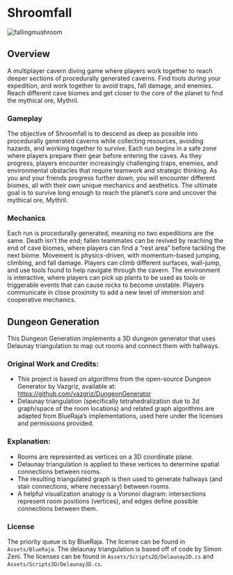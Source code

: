 # Shroomfall

![fallingmushroom](https://github.com/user-attachments/assets/4c1bfe19-313b-4e53-8153-35881fd8e230)

## Overview
A multiplayer cavern diving game where players work together to reach deeper sections of procedurally generated caverns.
Find tools during your expedition, and work together to avoid traps, fall damage, and enemies.
Reach different cave biomes and get closer to the core of the planet to find the mythical ore, Mythril.

### Gameplay
The objective of Shroomfall is to descend as deep as possible into procedurally generated caverns while collecting resources, avoiding hazards, and working together to survive. Each run begins in a safe zone where players prepare their gear before entering the caves. As they progress, players encounter increasingly challenging traps, enemies, and environmental obstacles that require teamwork and strategic thinking. As you and your friends progress further down, you will encounter different biomes, all with their own unique mechanics and aesthetics. The ultimate goal is to survive long enough to reach the planet’s core and uncover the mythical ore, Mythril.

### Mechanics
Each run is procedurally generated, meaning no two expeditions are the same. Death isn’t the end; fallen teammates can be revived by reaching the end of cave biomes, where players can find a “rest area”  before tackling the next biome. Movement is physics-driven, with momentum-based jumping, climbing, and fall damage. Players can climb different surfaces, wall-jump, and use tools found to help navigate through the cavern. The environment is interactive, where players can pick up plants to be used as tools or triggerable events that can cause rocks to become unstable. Players communicate in close proximity to add a new level of immersion and cooperative mechanics.

## Dungeon Generation
This Dungeon Generation implements a 3D dungeon generator that uses Delaunay triangulation to map out rooms and connect them with hallways.

### Original Work and Credits:
  - This project is based on algorithms from the open-source Dungeon Generator 
    by Vazgriz, available at: https://github.com/vazgriz/DungeonGenerator
  - Delaunay triangulation (specifically tetrahedralization due to 3d graph/space of the room locations) and related graph algorithms are adapted from 
    BlueRaja’s implementations, used here under the licenses and permissions provided.

### Explanation:
  - Rooms are represented as vertices on a 3D coordinate plane.
  - Delaunay triangulation is applied to these vertices to determine 
    spatial connections between rooms.
  - The resulting triangulated graph is then used to generate hallways 
    (and stair connections, where necessary) between rooms.
  - A helpful visualization analogy is a Voronoi diagram: intersections 
    represent room positions (vertices), and edges define possible 
    connections between them.

### License

The priority queue is by BlueRaja. The license can be found in `Assets/BlueRaja`.
The delaunay triangulation is based off of code by Simon Zeni. The licenses can be found in `Assets/Scripts2D/Delaunay2D.cs` and `Assets/Scripts3D/Delaunay3D.cs`.
